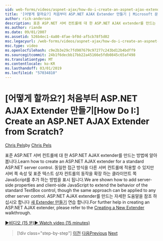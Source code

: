 ```yaml
---
uid: web-forms/videos/aspnet-ajax/how-do-i-create-an-aspnet-ajax-extender-from-scratch
title: '[어떻게 할까요?] 처음부터 ASP.NET AJAX Extender 만들기 | Microsoft 문서'
author: rick-anderson
description: 표준 ASP.NET 서버 컨트롤에 대 한 ASP.NET AJAX extender를 만드는 방법에 알아봅니다. 서버 쪽 속성 및 클라이언트 쪽 JavaScript를 추가 하는 방법을 표시 됩니다...
ms.author: riande
ms.date: 09/01/2007
ms.assetid: 526b4ec1-4a80-4fae-bf0d-af5cb78f5d02
msc.legacyurl: /web-forms/videos/aspnet-ajax/how-do-i-create-an-aspnet-ajax-extender-from-scratch
msc.type: video
ms.openlocfilehash: c9e2b3e29c7fd907679c97277c243bd12b4bdff9
ms.sourcegitcommit: 24b1f6decbb17bb22a45166e5fdb0845c65af498
ms.translationtype: MT
ms.contentlocale: ko-KR
ms.lasthandoff: 03/01/2019
ms.locfileid: "57034810"
---
```

<a name="how-do-i-create-an-aspnet-ajax-extender-from-scratch"></a><span data-ttu-id="aee42-105">[어떻게 할까요?] 처음부터 ASP.NET AJAX Extender 만들기</span><span class="sxs-lookup"><span data-stu-id="aee42-105">[How Do I:] Create an ASP.NET AJAX Extender from Scratch?</span></span>
====================
<span data-ttu-id="aee42-106">[Chris Pels](https://twitter.com/chrispels)</span><span class="sxs-lookup"><span data-stu-id="aee42-106">by [Chris Pels](https://twitter.com/chrispels)</span></span>

<span data-ttu-id="aee42-107">표준 ASP.NET 서버 컨트롤에 대 한 ASP.NET AJAX extender를 만드는 방법에 알아봅니다.</span><span class="sxs-lookup"><span data-stu-id="aee42-107">Learn how to create an ASP.NET AJAX extender for a standard ASP.NET server control.</span></span> <span data-ttu-id="aee42-108">동일한 접근 방식을 다른 서버 컨트롤에 적용할 수 있지만 서버 쪽 속성 및 표준 텍스트 상자 컨트롤의 동작을 확장 하는 클라이언트 쪽 JavaScript를 추가 하는 방법을 표시 됩니다.</span><span class="sxs-lookup"><span data-stu-id="aee42-108">We are shown how to add server-side properties and client-side JavaScript to extend the behavior of the standard TextBox control, though the same approach can be applied to any other server control.</span></span> <span data-ttu-id="aee42-109">ASP.NET AJAX extender를 만드는 자세한 도움말을 참조 하십시오 합니다 [새 Extender 만들기](../../overview/ajax-control-toolkit/getting-started/creating-a-custom-ajax-control-toolkit-control-extender-cs.md) 연습 합니다.</span><span class="sxs-lookup"><span data-stu-id="aee42-109">For further help in creating an ASP.NET AJAX extender, please refer to the [Creating a New Extender](../../overview/ajax-control-toolkit/getting-started/creating-a-custom-ajax-control-toolkit-control-extender-cs.md) walkthrough.</span></span>

[<span data-ttu-id="aee42-110">&#9654;비디오 (15 분)</span><span class="sxs-lookup"><span data-stu-id="aee42-110">&#9654; Watch video (15 minutes)</span></span>](https://channel9.msdn.com/Blogs/ASP-NET-Site-Videos/how-do-i-create-an-aspnet-ajax-extender-from-scratch)

> [!div class="step-by-step"]
> <span data-ttu-id="aee42-111">[이전](how-do-i-trigger-an-updatepanel-refresh-from-a-dropdownlist-control.md)
> [다음](how-do-i-build-custom-server-controls-that-work-with-or-without-aspnet-ajax.md)</span><span class="sxs-lookup"><span data-stu-id="aee42-111">[Previous](how-do-i-trigger-an-updatepanel-refresh-from-a-dropdownlist-control.md)
[Next](how-do-i-build-custom-server-controls-that-work-with-or-without-aspnet-ajax.md)</span></span>
